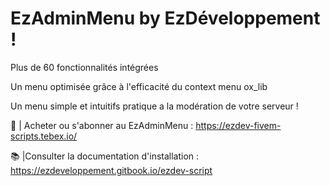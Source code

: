 # EzAdminMenu by EzDéveloppement ! 

Plus de 60 fonctionnalités intégrées

Un menu optimisée grâce à l'efficacité du context menu ox_lib

Un menu simple et intuitifs pratique a la modération de votre serveur !


🛒 | Acheter ou s'abonner au EzAdminMenu : https://ezdev-fivem-scripts.tebex.io/

📚 |Consulter la documentation d'installation : https://ezdeveloppement.gitbook.io/ezdev-script 
  
